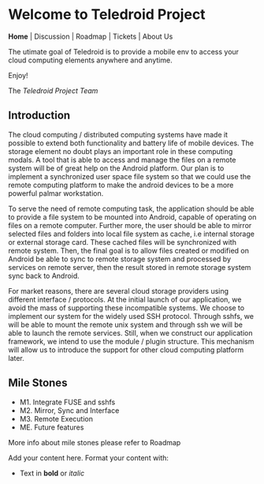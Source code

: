# Welcome to Teledroid Project #
**Home** | Discussion | Roadmap | Tickets | About Us

The utimate goal of Teledroid is to provide a mobile env to access your cloud computing elements anywhere and anytime.

Enjoy!

The _Teledroid Project Team_
## Introduction ##

The cloud computing / distributed computing systems have made it possible to extend both functionality and battery life of mobile devices. The storage element no doubt plays an important role in these computing modals. A tool that is able to access and manage the files on a remote system will be of great help on the Android platform. Our plan is to implement a synchronized user space file system so that we could use the remote computing platform to make the android devices to be a more powerful palmar workstation.

To serve the need of remote computing task, the application should be able to provide a file system to be mounted into Android, capable of operating on files on a remote computer. Further more, the user should be able to mirror selected files and folders into local file system as cache, i.e internal storage or external storage card. These cached files will be synchronized with remote system. Then, the final goal is to allow files created or modified on Android be able to sync to remote storage system and processed by services on remote server, then the result stored in remote storage system sync back to Android.

For market reasons, there are several cloud storage providers using different interface / protocols. At the initial launch of our application, we avoid the mass of supporting these incompatible systems. We choose to implement our system for the widely used SSH protocol. Through sshfs, we will be able to mount the remote unix system and through ssh we will be able to launch the remote services. Still, when we construct our application framework, we intend to use the module / plugin structure. This mechanism will allow us to introduce the support for other cloud computing platform later.

## Mile Stones ##
  * M1. Integrate FUSE and sshfs
  * M2. Mirror, Sync and Interface
  * M3. Remote Execution
  * ME. Future features

More info about mile stones please refer to Roadmap

Add your content here.  Format your content with:
  * Text in **bold** or _italic_